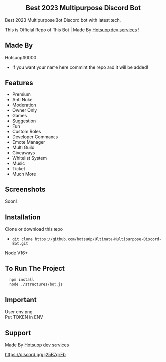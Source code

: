 
<div align="center">

## Best 2023 Multipurpose Discord  Bot 

</div>
Best 2023 Multipurpose Bot Discord bot with latest tech,

This is Official Repo of This Bot | Made By [Hotsuop dev services](https://discord.gg/jj25BZgrFb) ! 


## Made By

Hotsuop#0000
   * If you want your name here commint the repo and it will be added!

## Features 
- Premium
- Anti Nuke
- Moderation
- Owner Only
- Games
- Suggestion
- Fun
- Custom Roles
- Developer Commands
- Emote Manager
- Multi Guild
- Giveaways
- Whitelist System
- Music
- Ticket
- Much More 
  


## Screenshots

Soon!


## Installation

Clone or download this repo
   * `git clone https://github.com/hotsu0p/Ultimate-Multipurpose-Discord-Bot.git` <br>

Node V16+

## To Run The Project


```bash
  npm install
  node ./structures/bot.js
```


## Important
User env.png <br>
Put TOKEN in ENV

## Support 
Made By [Hotsuop dev services](https://discord.gg/jj25BZgrFb)

https://discord.gg/jj25BZgrFb
